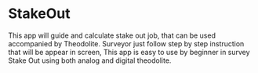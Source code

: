 # StakeOut
This app will guide and calculate stake out job, that can be used accompanied by Theodolite. Surveyor just follow step by step instruction that will be appear in screen, This app is easy to use by beginner in survey Stake Out using both analog and digital theodolite.
